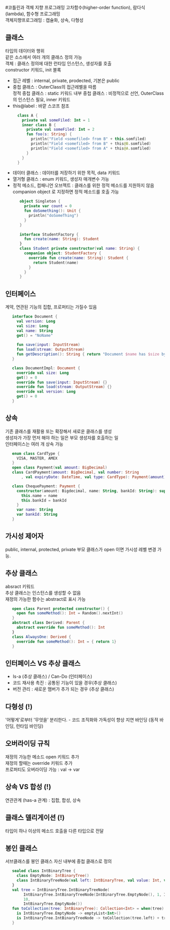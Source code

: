 #코틀린과 객체 지향 프로그래밍
고차함수(higher-order function), 람다식(lambda), 함수형 프로그래밍  
객체지향프로그래밍 : 캡슐화, 상속, 다형성

## 클래스
타입의 데이터와 행위  
같은 소스에서 여러 개의 클래스 정의 가능  
객체 : 클래스 정의에 대한 런타임 인스턴스, 생성자를 호출  
constructor 키워드, init 블록  
* 접근 레벨 : internal, private, prodected, 기본은 public
* 중첩 클래스 : OuterClass의 접근레벨을 따름  
정적 중첩 클래스 : static 키워드 
내부 중첩 클래스 : 비정적으로 선언, OuterClass의 인스턴스 필요, inner 키워드
* this@label : 바깥 스코프 참조
  ```kotlin
    class A {
      private val someFiled: Int = 1
      inner class B {
        private val someFiled: Int = 2
        fun foo(s: String) {
          println("Field <somefiled> from B" + this.somfiled)
          println("Field <somefiled> from B" + this@B.somfiled)
          println("Field <somefiled> from A" + this@A.somfiled)
        }
      }
    } 
  ```
* 데이터 클래스 : 데이터를 저장하기 위한 목적, data 키워드
* 열거형 클래스 : enum 키워드, 생성자 매개변수 가능
* 정적 메소드, 컴패니언 오브젝트 : 클래스를 위한 정적 메소드를 지원하지 않음  
companion object 로 지정하면 정적 메소드를 호출 가능
   ```kotlin
      object Singleton {
        private var count = 0
        fun doSomething(): Unit {
          println("doSomeThing")
        }
      }
      
      interface StudentFactory {
        fun create(name: String): Student
      }
      class Student private constructor(val name: String) {
        companion object: StudentFactory {
          override fun create(name: String): Student {
            return Student(name)
          }
        }
      }
   ```
## 인터페이스
계약, 연관된 기능의 집합, 프로퍼티는 가질수 있음
```kotlin
   interface Document {
     val version: Long
     val size: Long
     val name: String
     get() = "NoName"
      
     fun save(input: InputStream)
     fun load(stream: OutputStream)
     fun getDescription(): String { return "Document $name has $size byte(-s)"}
   }

   class DocumentImpl: Document {
     override val size: Long
     get() = 0
     override fun save(input: InputStream) {}
     override fun load(stream: OutputStream) {}
     override val version: Long
     get() = 0
   }
```
## 상속
기존 클래스를 재활용 또는 확장해서 새로운 클래스를 생성  
생성자가 가장 먼저 해야 하는 일은 부모 생성자를 호출하는 일  
인터페이스는 여러 개 상속 가능
```kotlin
   enum class CardType {
     VISA, MASTER, AMEX
   }
   open class Payment(val amount: BigDecimal)
   class CardPayment(amount: BigDecimal, val number: String
       , val expiryDate: DateTime, val type: CardType): Payment(amount)

   class ChequePayment: Payment {
     constructor(amount: Bigdecimal, name: String, bankId: String): super(amount) {
       this.name = name
       this.bankId = bankId
     }
     var name: String
     var bankId: String
   }
```
## 가시성 제어자
public, internal, protected, private
부모 클래스가 open 이면 가시성 레벨 변경 가능.
## 추상 클래스
absract 키워드  
추상 클래스는 인스턴스를 생성할 수 없음  
재정의 가능한 함수는 abstract로 표시 가능
```kotlin
   open class Parent protected constructor() {
     open fun someMethod(): Int = Random().nextInt()
   }
   abstract class Derived: Parent {
     abstract override fun someMethod(): Int
   }
   class AlwaysOne: Derived {
     override fun someMethod(): Int = { return 1}
   }
``` 
## 인터페이스 VS 추상 클래스
* Is-a (추상 클래스) / Can-Do (인터페이스) 
* 코드 재사용 촉진 : 공통된 기능이 있을 경우(추상 클래스)
* 버전 관리 : 새로운 맴버가 추가 되는 경우 (추상 클래스)
## 다형성 (!)
'어떻게'로부터 '무엇을' 분리한다. - 코드 조직화와 가독성이 향상
지연 바인딩 (동적 바인딩, 런타임 바인딩)
## 오버라이딩 규칙
재정의 가능한 메소드 open 키워드 추가  
재정의 할때는 override 키워드 추가  
프로퍼티도 오버라이딩 가능 : val -> var  
## 상속 VS 합성 (!)
연관관계 (has-a 관계) : 집합, 합성, 상속  
## 클래스 델리게이션 (!)
타입이 하나 이상의 메소드 호출을 다른 타입으로 전달
## 봉인 클래스
서브클래스를 봉인 클래스 자신 내부에 중첩 클래스로 정의
```kotlin
   sealed class IntBinaryTree {
     class EmptyNode: IntBinaryTree()
     class IntBinaryTreeNode(val left: IntBinaryTree, val value: Int, val right: IntBinaryTree): IntBinaryTree()
   }
   val tree = IntBinaryTree.IntBinaryTreeNode(
        IntBinaryTree.IntBinaryTreeNode(IntBinaryTree.EmptyNode(), 1, IntBinaryTree.EmptyNode()),
        10, 
        IntBinaryTree.EmptyNode())
   fun toCollection(tree: IntBinaryTree): Collection<Int> = when(tree) {
     is IntBinaryTree.EmptyNode -> emptyList<Int>()
     is IntBinaryTree.IntBinaryTreeNode -> toCollection(tree.left) + tree.value + toCollection(tree.right) 
   }
```  

